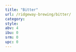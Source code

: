 ```yaml
---
title: "Bitter"
url: /ridgeway-brewing/bitter/
category: 
style: 
abv: 4
ibu: 0
srm: 0
upc: 0
---
```


